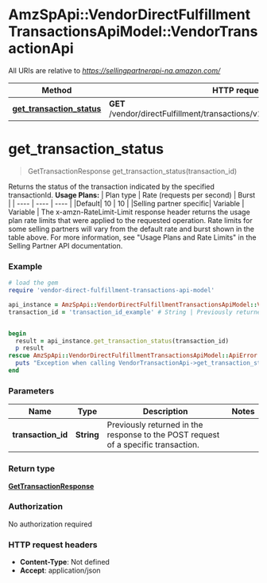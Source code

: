 # AmzSpApi::VendorDirectFulfillmentTransactionsApiModel::VendorTransactionApi

All URIs are relative to *https://sellingpartnerapi-na.amazon.com/*

Method | HTTP request | Description
------------- | ------------- | -------------
[**get_transaction_status**](VendorTransactionApi.md#get_transaction_status) | **GET** /vendor/directFulfillment/transactions/v1/transactions/{transactionId} | 

# **get_transaction_status**
> GetTransactionResponse get_transaction_status(transaction_id)



Returns the status of the transaction indicated by the specified transactionId.  **Usage Plans:**  | Plan type | Rate (requests per second) | Burst | | ---- | ---- | ---- | |Default| 10 | 10 | |Selling partner specific| Variable | Variable |  The x-amzn-RateLimit-Limit response header returns the usage plan rate limits that were applied to the requested operation. Rate limits for some selling partners will vary from the default rate and burst shown in the table above. For more information, see \"Usage Plans and Rate Limits\" in the Selling Partner API documentation.

### Example
```ruby
# load the gem
require 'vendor-direct-fulfillment-transactions-api-model'

api_instance = AmzSpApi::VendorDirectFulfillmentTransactionsApiModel::VendorTransactionApi.new
transaction_id = 'transaction_id_example' # String | Previously returned in the response to the POST request of a specific transaction.


begin
  result = api_instance.get_transaction_status(transaction_id)
  p result
rescue AmzSpApi::VendorDirectFulfillmentTransactionsApiModel::ApiError => e
  puts "Exception when calling VendorTransactionApi->get_transaction_status: #{e}"
end
```

### Parameters

Name | Type | Description  | Notes
------------- | ------------- | ------------- | -------------
 **transaction_id** | **String**| Previously returned in the response to the POST request of a specific transaction. | 

### Return type

[**GetTransactionResponse**](GetTransactionResponse.md)

### Authorization

No authorization required

### HTTP request headers

 - **Content-Type**: Not defined
 - **Accept**: application/json



